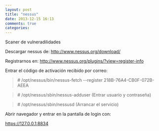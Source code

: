 ```yaml
---
layout: post
title: "nessus"
date: 2013-12-15 16:13
comments: true
categories: 
---
```

Scaner de vulneradilidades

Descargar nessus de: http://www.nessus.org/download/ 

Registrarnos en:  http://www.nessus.org/plugins/?view=register-info 

Entrar el código de activación recibido por correo: 

>\# /opt/nessus/bin/nessus-fetch --register 218B-76A4-CB0F-072B-AEEA 

>\# /opt/nessus/sbin/nessus-adduser (Entrar usuario y contraseña)

>\# /opt/nessus/sbin/nessusd (Arrancar el servicio)

Abrir navegador y entrar en la pantalla de login con: 

https://127.0.0.1:8834

